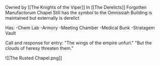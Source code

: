 Owned by [[The Knights of the Viper]] 
In [[The Derelicts]] 
Forgotten Manufactorum Chapel
Still has the symbol to the Omnissiah
Building is maintained but externally is derelict

Has:
-Chem Lab
-Armory
-Meeting Chamber
-Medical Bunk
-Stratagem Vault

Call and response for entry:
"The wings of the empire unfurl."
"But the clouds of heresy threaten them."

![[The Rusted Chapel.png]]
